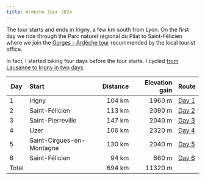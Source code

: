 ```yaml
---
title: Ardèche Tour 2024
---
```


The tour starts and ends in Irigny, a few km south from Lyon.  On the first day
we ride through the Parc naturel régional du Pilat to Saint-Félicien where we
join the [Gorges - Ardèche tour](https://www.ardechoise.com/parcours/gorges-ardeche)
recommended by the local tourist office.

In fact, I started biking four days before the tour starts.  I cycled [from
Lausanne to Irigny in two days]({filename}2024-06-13-Lausanne-Lyon.md).

| Day   | Start                     | Distance | Elevation gain | Route
| ---   | :------------------------ | -------: | -------------: | :--
| 1     | Irigny                    | 104 km   |  1960 m        | [Day 1]({static}../data/2024-ardeches/Day-01.gpx)
| 2     | Saint-Félicien            | 113 km   |  2090 m        | [Day 2]({static}../data/2024-ardeches/Day-02.gpx)
| 3     | Saint-Pierreville         | 147 km   |  2040 m        | [Day 3]({static}../data/2024-ardeches/Day-03.gpx)
| 4     | Uzer                      | 106 km   |  2320 m        | [Day 4]({static}../data/2024-ardeches/Day-04.gpx)
| 5     | Saint-Cirgues-en-Montagne | 130 km   |  2040 m        | [Day 5]({static}../data/2024-ardeches/Day-05.gpx)
| 6     | Saint-Félicien            |  94 km   |   660 m        | [Day 6]({static}../data/2024-ardeches/Day-06.gpx)
| Total |                           | 694 km   | 11320 m        |

<div
  class="gpx-trace"
  style="height: 400px;"
  data-gpx-trace="/data/2024-ardeches/Day-01.gpx,/data/2024-ardeches/Day-02.gpx,/data/2024-ardeches/Day-03.gpx,/data/2024-ardeches/Day-04.gpx,/data/2024-ardeches/Day-05.gpx,/data/2024-ardeches/Day-06.gpx">
</div>

